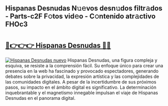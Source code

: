 ## Hispanas Desnudas N𝚞𝚎vos desn𝚞dos filtr𝚊dos - Parts-c2F F𝚘tos vid𝚎o - C𝚘ntenido atr𝚊ctivo FHOc3

# <h2><a href="http://mbe38z7.tromn.icu/?c=Hispanas+Desnudas">🔗👉👉👉 Hispanas Desnudas 🔗🔗</a></h2>

[![Hispanas Desnudas nuevo](https://i.imgur.com/pEAQMta.gif)](http://mbe38z7.tromn.icu/?c=Hispanas+Desnudas)
Hispanas Desnudas, una figura compleja y esquiva, se resiste a la comprensión fácil. Su enfoque único para crear una presencia en la web ha fascinado y provocado espectadores, generando debates sobre la privacidad, la expresión artística y las complejidades de las comunidades digitales. A pesar de la incertidumbre de sus próximos pasos, su impacto en el ámbito digital es significativo. La determinación inquebrantable y el magnetismo innegable impulsan el viaje de Hispanas Desnudas en el panorama digital.
